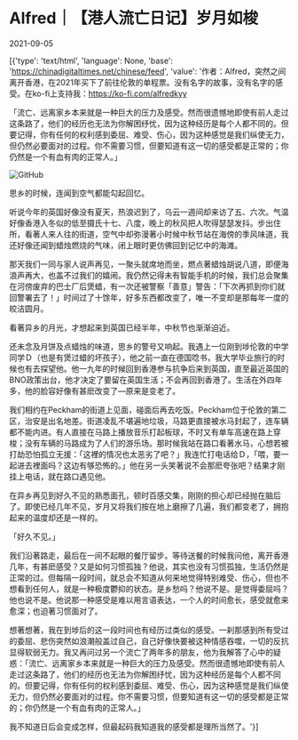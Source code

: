 # Alfred｜【港人流亡日记】岁月如梭

2021-09-05

[{'type': 'text/html', 'language': None, 'base': 'https://chinadigitaltimes.net/chinese/feed', 'value': '作者：Alfred，突然之间离开香港，在2021年买下了前往伦敦的单程票。没有名字的故事，没有名字的感受。在ko-fi上支持我：https://ko-fi.com/alfredkyy



「流亡、远离家乡本来就是一种巨大的压力及感受。然而很遗憾地即使有前人走过这条路了，他们的经历也无法为你解困纾忧，因为这种经历是每个人都不同的。但要记得，你有任何的权利感到委屈、难受、伤心，因为这种感觉是我们纵使无力，但仍然必要面对的过程。你不需要习惯，但要知道有这一切的感受都是正常的；你仍然是一个有血有肉的正常人。」



![GitHub](https://chinadigitaltimes.net/chinese/files/2021/09/post-670458-61335e26dcff1.)

思乡的时候，连闻到空气都能勾起回忆。

听说今年的英国好像没有夏天，热浪迟到了，乌云一週间却来访了五、六次。气温好像香港入冬似的低至摄氏十七、八度，晚上的秋风把人吹得瑟瑟发抖。步出住所，看著人来人往的街道，空气中却弥漫著小时候中秋节站在海傍的季风味道，我还好像还闻到蜡烛燃烧的气味，闭上眼时更仿佛回到记忆中的海滩。

那天我们一同与家人说声再见，一聚头就席地而坐，燃点著蜡烛胡说八道，即便海浪声再大，也盖不过我们的嬉闹。我仍然记得未有智能手机的时候，我们总会聚集在河傍废弃的巴士厂后煲蜡，有一次还被警察「善意」警告：「下次再抓到你们就回警署去了！」时间过了十馀年，好多东西都改变了，唯一不变却是那每年一度的皎洁圆月。

看著异乡的月光，才想起来到英国已经半年，中秋节也渐渐迫近。

还未念及月饼及点蜡烛的味道，思乡的警号又响起。我遇上一位刚到埗伦敦的中学同学Ｄ（也是有煲过蜡的坏孩子），他之前一直在德国唸书，我大学毕业旅行的时候也有去探望他。他一九年的时候回到香港参与抗争后来到英国，直至最近英国的BNO政策出台，他才决定了要留在英国生活；不会再回到香港了。生活在外四年多，他的脸容好像有甚麽改变了—原来是变老了。

我们相约在Peckham的街道上见面，碰面后再去吃饭。Peckham位于伦敦的第二区，治安是出名地差。街道凌乱不堪遍地垃圾，马路更直接被水马封起了，连车辆都不能内进。有人直接在马路上播放音乐打起板球，不时又有单车高速在路上穿梭；没有车辆的马路成为了人们的游乐场。那时候我站在路口看著水马，心想若被打劫恐怕孤立无援：「这裡的情况也太恶劣了吧？」我连忙打电话给Ｄ，「喂，要一起进去裡面吗？这边有够恐怖的。」他在另一头笑著说不会那麽夸张吧？结果才刚挂上电话，就在路口遇见他。

在异乡再见到好久不见的熟悉面孔，顿时百感交集，刚刚的担心却已经抛在脑后了。即使已经几年不见，岁月又将我们按在地上磨擦了几遍，我们都变老了，拥抱起来的温度却还是一样的。

「好久不见。」

我们沿著路走，最后在一间不起眼的餐厅留步。等待送餐的时候我问他，离开香港几年，有甚麽感受？又是如何习惯孤独？他说，其实也没有习惯孤独，生活仍然是正常的过。但每隔一段时间，就总会不知道从何来地觉得特别难受、伤心，但也不想看到任何人，就是一种极度鬱抑的状态。是乡愁吗？他说不是。是觉得委屈吗？他也说不是。他说那一种感受是难以用言语表达，一个人的时间愈长，感受就愈来愈深；也迫著习惯面对了。

想著想著，我在到埗后的这一段时间也有经历过类似的感受。一刹那感到所有受过的委屈、悲伤突然如浪潮般盖过自己，自己好像快要被这种情感吞噬，一切的反抗显得软弱无力。我又再问过另一个流亡了两年多的朋友，他为我解答了心中的疑惑：「流亡、远离家乡本来就是一种巨大的压力及感受。然而很遗憾地即使有前人走过这条路了，他们的经历也无法为你解困纾忧，因为这种经历是每个人都不同的。但要记得，你有任何的权利感到委屈、难受、伤心，因为这种感觉是我们纵使无力，但仍然必要面对的过程。你不需要习惯，但要知道有这一切的感受都是正常的；你仍然是一个有血有肉的正常人。」

我不知道日后会变成怎样，但最起码我知道我的感受都是理所当然了。'}]